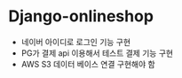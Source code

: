 # Django-onlineshop

- 네이버 아이디로 로그인 기능 구현
- PG가 결제 api 이용해서 테스트 결제 기능 구현
- AWS S3 데이터 베이스 연결 구현해야 함
